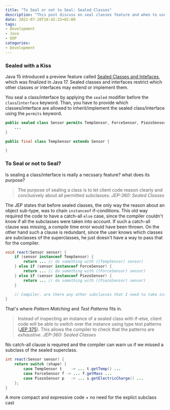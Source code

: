 ```yaml
---
title: "To Seal or not to Seal: Sealed Classes"
description: "This post discuss on seal classes feature and when to use it, including pattern matching"
date: 2022-07-20T10:42:33+02:00
tags:
- Development
- Java
- OOP
categories:
- Development
---
```


### Sealed with a Kiss

Java 15 introduced a preview feature called [Sealed Classes and Intefaces](https://openjdk.org/jeps/360), which was finalized in Java 17.
Sealed classes and interfaces restrict which other classes or interfaces may extend or implement them.

You seal a class/interface by applying the `sealed` modifier before the `class`/`interface` keyword. Than, you have to provide which classes/interface are allowed to inherit/implement the sealed class/interface using the `permits` keyword.

```java
public sealed class Sensor permits TempSensor, ForceSensor, PiezoSensor {
    ...
}

public final class TempSensor extends Sensor {

}
```

### To Seal or not to Seal?
Is sealing a class/interface is really a necssary feature? what does its purpose?

>The purpose of sealing a class is to let client code reason clearly and conclusively about all permitted subclasses.  _JEP-360: Sealed Classes_

The JEP states that before sealed classes, the only way the reason about an object sub-type, was to chain `instanceof` if-conditions. This old way required the code to have a catch-all `else` case, since the compiler couldn't know if all the subclasses were taken into account. If such a catch-all clause was missing, a compile time error would have been thrown. On the other hand such a clause is redundant, since the user knows which classes are subclasses of the superclasses, he just doesn't have a way to pass that for the compiler.

```java
void react(Sensor sensor) {
    if (sensor instanceof TempSensor) {
        return ... // do something with ((TempSensor) sensor)
    } else if (sensor instanceof ForceSensor) {
        return ... // do something with ((ForceSensor) sensor)
    } else if (sensor instanceof PiezoSensor) {
        return ... // do something with ((PiezoSensor) sensor)
    }

    // Compiler, are there any other subclasses that I need to take into accout here?
}
```
That's where _Pattern Matching_ and _Test Patterns_ fits in.

>Instead of inspecting an instance of a sealed class with if-else, client code will be able to switch over the instance using type test patterns ([JEP 375](https://openjdk.org/jeps/375)). This allows the compiler to check that the patterns are _exhaustive_.   _JEP-360: Sealed Classes_

No catch-all clause is required and the compiler can warn us if we missed a subclass of the sealed superclass.

```java
int react(Sensor sensor) {
    return switch (shape) {
        case TempSensor t    -> ... t.getTemp() ...
        case ForceSensor f -> ... f.getMass ...
        case PiezoSensor p   -> ... s.getElectricCharge() ...
    };
}
```
A more compact and expressive code + no need for the explict subclass cast
